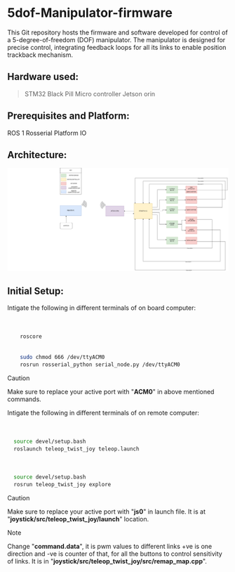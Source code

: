 # 5dof-Manipulator-firmware
This Git repository hosts the firmware and software developed for control of a 5-degree-of-freedom (DOF) manipulator. The manipulator is designed for precise  control, integrating feedback loops for all its links to enable position trackback mechanism.
## Hardware used:
>STM32 Black Pill Micro controller
>Jetson orin
## Prerequisites and Platform:
ROS 1
Rosserial 
Platform IO
## Architecture:
![arch](https://github.com/ayushle/5dof-Manipulator-firmware/blob/main/5dof-Manipulator-arch.drawio.png)
## Initial Setup:
Intigate the following in different terminals of on board computer:
```bash


    roscore
```  
```bash

    sudo chmod 666 /dev/ttyACM0
    rosrun rosserial_python serial_node.py /dev/ttyACM0
```
> [!CAUTION]
> Make sure to replace your active port with "**ACM0**" in above mentioned commands.

Intigate the following in different terminals of on remote computer:
```bash


  source devel/setup.bash
  roslaunch teleop_twist_joy teleop.launch
```
```bash


  source devel/setup.bash
  rosrun teleop_twist_joy explore
```
> [!CAUTION]
> Make sure to replace your active port with "**js0**" in launch file.
> It is at "**joystick/src/teleop_twist_joy/launch**" location.

> [!NOTE]
> Change "**command.data**", it is pwm values to different links +ve is one direction and -ve is counter of that, for all the buttons to control sensitivity of links.
> It is in "**joystick/src/teleop_twist_joy/src/remap_map.cpp**".
